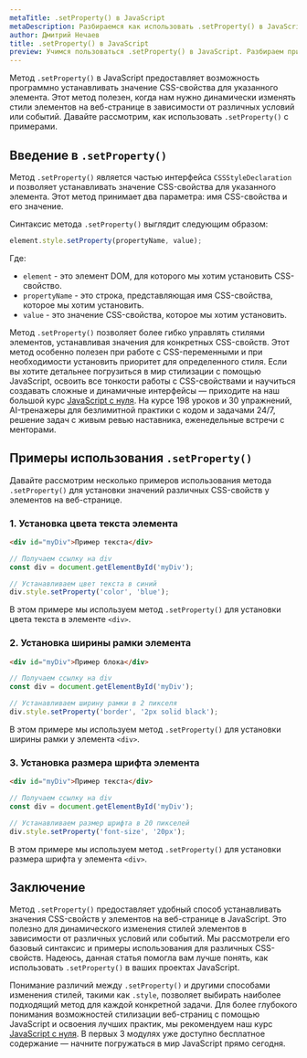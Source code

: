 ```yaml
---
metaTitle: .setProperty() в JavaScript
metaDescription: Разбираемся как использовать .setProperty() в JavaScript
author: Дмитрий Нечаев
title: .setProperty() в JavaScript
preview: Учимся пользоваться .setProperty() в JavaScript. Разбираем примеры использования
---
```


Метод `.setProperty()` в JavaScript предоставляет возможность программно устанавливать значение CSS-свойства для указанного элемента. Этот метод полезен, когда нам нужно динамически изменять стили элементов на веб-странице в зависимости от различных условий или событий. Давайте рассмотрим, как использовать `.setProperty()` с примерами.

## Введение в `.setProperty()`

Метод `.setProperty()` является частью интерфейса `CSSStyleDeclaration` и позволяет устанавливать значение CSS-свойства для указанного элемента. Этот метод принимает два параметра: имя CSS-свойства и его значение.

Синтаксис метода `.setProperty()` выглядит следующим образом:

```jsx
element.style.setProperty(propertyName, value);

```

Где:

- `element` - это элемент DOM, для которого мы хотим установить CSS-свойство.
- `propertyName` - это строка, представляющая имя CSS-свойства, которое мы хотим установить.
- `value` - это значение CSS-свойства, которое мы хотим установить.

Метод `.setProperty()` позволяет более гибко управлять стилями элементов, устанавливая значения для конкретных CSS-свойств. Этот метод особенно полезен при работе с CSS-переменными и при необходимости установить приоритет для определенного стиля. Если вы хотите детальнее погрузиться в мир стилизации с помощью JavaScript, освоить все тонкости работы с CSS-свойствами и научиться создавать сложные и динамичные интерфейсы — приходите на наш большой курс [JavaScript с нуля](https://purpleschool.ru/course/javascript-basics?utm_source=knowledgebase&utm_medium=text&utm_campaign=setProperty-v-javascript). На курсе 198 уроков и 30 упражнений, AI-тренажеры для безлимитной практики с кодом и задачами 24/7, решение задач с живым ревью наставника, еженедельные встречи с менторами.

## Примеры использования `.setProperty()`

Давайте рассмотрим несколько примеров использования метода `.setProperty()` для установки значений различных CSS-свойств у элементов на веб-странице.

### 1. Установка цвета текста элемента

```html
<div id="myDiv">Пример текста</div>

```

```jsx
// Получаем ссылку на div
const div = document.getElementById('myDiv');

// Устанавливаем цвет текста в синий
div.style.setProperty('color', 'blue');

```

В этом примере мы используем метод `.setProperty()` для установки цвета текста в элементе `<div>`.

### 2. Установка ширины рамки элемента

```html
<div id="myDiv">Пример блока</div>

```

```jsx
// Получаем ссылку на div
const div = document.getElementById('myDiv');

// Устанавливаем ширину рамки в 2 пикселя
div.style.setProperty('border', '2px solid black');

```

В этом примере мы используем метод `.setProperty()` для установки ширины рамки у элемента `<div>`.

### 3. Установка размера шрифта элемента

```html
<div id="myDiv">Пример текста</div>

```

```jsx
// Получаем ссылку на div
const div = document.getElementById('myDiv');

// Устанавливаем размер шрифта в 20 пикселей
div.style.setProperty('font-size', '20px');

```

В этом примере мы используем метод `.setProperty()` для установки размера шрифта у элемента `<div>`.

## Заключение

Метод `.setProperty()` предоставляет удобный способ устанавливать значения CSS-свойств у элементов на веб-странице в JavaScript. Это полезно для динамического изменения стилей элементов в зависимости от различных условий или событий. Мы рассмотрели его базовый синтаксис и примеры использования для различных CSS-свойств. Надеюсь, данная статья помогла вам лучше понять, как использовать `.setProperty()` в ваших проектах JavaScript.

Понимание различий между `.setProperty()` и другими способами изменения стилей, такими как `.style`, позволяет выбирать наиболее подходящий метод для каждой конкретной задачи. Для более глубокого понимания возможностей стилизации веб-страниц с помощью JavaScript и освоения лучших практик, мы рекомендуем наш курс [JavaScript с нуля](https://purpleschool.ru/course/javascript-basics?utm_source=knowledgebase&utm_medium=text&utm_campaign=setProperty-v-javascript). В первых 3 модулях уже доступно бесплатное содержание — начните погружаться в мир JavaScript прямо сегодня.

